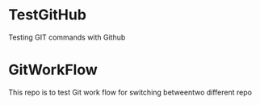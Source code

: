 
# TestGitHub
Testing GIT commands with Github

# GitWorkFlow
This repo is to test Git work flow for switching betweentwo different repo

